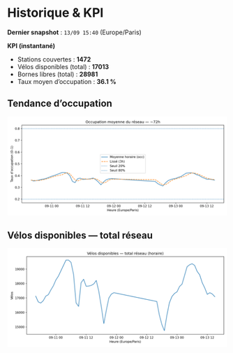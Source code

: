 # Historique & KPI

**Dernier snapshot** : `13/09 15:40` (Europe/Paris)

**KPI (instantané)**

- Stations couvertes : **1472**
- Vélos disponibles (total) : **17013**
- Bornes libres (total) : **28981**
- Taux moyen d’occupation : **36.1 %**

## Tendance d’occupation

![Mean occupancy](assets/figs/occupancy_last72h.png)

## Vélos disponibles — total réseau

![Bikes total](assets/figs/bikes_total_last72h.png)

